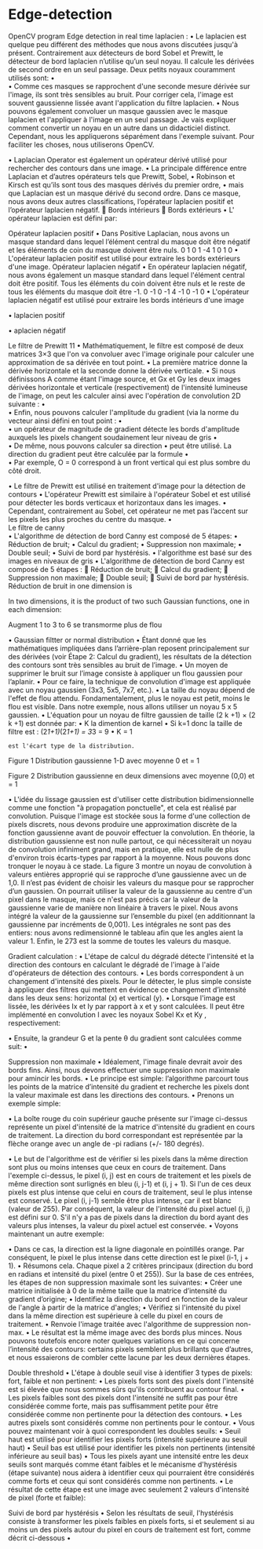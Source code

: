# Edge-detection
OpenCV program Edge detection in real time 
laplacien :
•	Le laplacien est quelque peu différent des méthodes que nous avons discutées jusqu'à présent. Contrairement aux détecteurs de bord Sobel et Prewitt, le détecteur de bord laplacien n’utilise qu’un seul noyau. Il calcule les dérivées de second ordre en un seul passage. Deux petits noyaux couramment utilisés sont:
•	 
•	Comme ces masques se rapprochent d'une seconde mesure dérivée sur l'image, ils sont très sensibles au bruit. Pour corriger cela, l'image est souvent gaussienne lissée avant l'application du filtre laplacien.
•	Nous pouvons également convoluer un masque gaussien avec le masque laplacien et l'appliquer à l'image en un seul passage. Je vais expliquer comment convertir un noyau en un autre dans un didacticiel distinct. Cependant, nous les appliquerons séparément dans l'exemple suivant. Pour faciliter les choses, nous utiliserons OpenCV.

•	Laplacian Operator est également un opérateur dérivé utilisé pour rechercher des contours dans une image.
•	 La principale différence entre Laplacian et d’autres opérateurs tels que Prewitt, Sobel, 
•	Robinson et Kirsch est qu’ils sont tous des masques dérivés du premier ordre, 
•	mais que Laplacian est un masque dérivé du second ordre. Dans ce masque, nous avons deux autres classifications, l’opérateur laplacien positif et l’opérateur laplacien négatif.
	Bords intérieurs
	Bords extérieurs
•	L' opérateur laplacien est défini par:
 
 
 
Opérateur laplacien positif
•	Dans Positive Laplacian, nous avons un masque standard dans lequel l’élément central du masque doit être négatif et les éléments de coin du masque doivent être nuls.
0	1	0
1	-4	1
0	1	0
•	L'opérateur laplacien positif est utilisé pour extraire les bords extérieurs d'une image.
Opérateur laplacien négatif
•	En opérateur laplacien négatif, nous avons également un masque standard dans lequel l'élément central doit être positif. Tous les éléments du coin doivent être nuls et le reste de tous les éléments du masque doit être -1.
0	-1	0
-1	4	-1
0	-1	0
•	L'opérateur laplacien négatif est utilisé pour extraire les bords intérieurs d'une image


 
•	laplacien positif

 
•	aplacien négatif

 
Le filtre de Prewitt 11
•	Mathématiquement, le filtre est composé de deux matrices 3×3 que l'on va convoluer avec l'image originale pour calculer une approximation de sa dérivée en tout point. 
•	La première matrice donne la dérivée horizontale et la seconde donne la dérivée verticale. 
•	Si nous définissons A comme étant l'image source, et Gx et Gy les deux images dérivées horizontale et verticale (respectivement) de l'intensité lumineuse de l'image, on peut les calculer ainsi avec l'opération de convolution 2D suivante :
•	 
•	Enfin, nous pouvons calculer l'amplitude du gradient (via la norme du vecteur ainsi défini en tout point :
•	 
•	un opérateur de magnitude de gradient détecte les bords d'amplitude auxquels les pixels changent soudainement leur niveau de gris
•	
•	De même, nous pouvons calculer sa direction 
•	peut être utilisé. La direction du gradient peut être calculée par la formule
•	 
•	Par exemple, O = 0 correspond à un front vertical qui est plus sombre du côté droit.

•	Le filtre de Prewitt est utilisé en traitement d'image pour la détection de contours
•	L'opérateur Prewitt est similaire à l'opérateur Sobel et est utilisé pour détecter les bords verticaux et horizontaux dans les images. 
•	Cependant, contrairement au Sobel, cet opérateur ne met pas l’accent sur les pixels les plus proches du centre du masque.
•	 
Le filtre de canny  
•	L'algorithme de détection de bord Canny est composé de 5 étapes:
•	Réduction de bruit;
•	Calcul du gradient;
•	Suppression non maximale;
•	Double seuil;
•	Suivi de bord par hystérésis.
•	l'algorithme est basé sur des images en niveaux de gris
•	L'algorithme de détection de bord Canny est composé de 5 étapes : 
	Réduction de bruit;
	Calcul du gradient;
	Suppression non maximale;
	Double seuil;
	Suivi de bord par hystérésis.
 Réduction de bruit
in one dimension is
 
In two dimensions, it is the product of two such Gaussian functions, one in each dimension:
 
 
Augment 1 to 3 to 6 se transmorme plus de flou


•	Gaussian filtter or normal distribution 
•	Étant donné que les mathématiques impliquées dans l’arrière-plan reposent principalement sur des dérivées (voir Étape 2: Calcul du gradient), les résultats de la détection des contours sont très sensibles au bruit de l’image.
•	Un moyen de supprimer le bruit sur l’image consiste à appliquer un flou gaussien pour l’aplanir. 
•	Pour ce faire, la technique de convolution d'image est appliquée avec un noyau gaussien (3x3, 5x5, 7x7, etc.). 
•	La taille du noyau dépend de l'effet de flou attendu. Fondamentalement, plus le noyau est petit, moins le flou est visible. Dans notre exemple, nous allons utiliser un noyau 5 x 5 gaussien.
•	L'équation pour un noyau de filtre gaussien de taille (2 k +1) × (2 k +1) est donnée par:
•	K la dimention de karnel 
•	Si k=1 donc la taille de filtre est : (2*1+1)*(2*1+1) = 3*3 = 9
•	K = 1 

 
 
 	est l'écart type de la distribution.
 
Figure 1 Distribution gaussienne 1-D avec moyenne 0 et  = 1
 
Figure 2 Distribution gaussienne en deux dimensions avec moyenne (0,0) et  = 1

•	L'idée du lissage gaussien est d'utiliser cette distribution bidimensionnelle comme une fonction "à propagation ponctuelle", et cela est réalisé par convolution. Puisque l'image est stockée sous la forme d'une collection de pixels discrets, nous devons produire une approximation discrète de la fonction gaussienne avant de pouvoir effectuer la convolution. En théorie, la distribution gaussienne est non nulle partout, ce qui nécessiterait un noyau de convolution infiniment grand, mais en pratique, elle est nulle de plus d'environ trois écarts-types par rapport à la moyenne. Nous pouvons donc tronquer le noyau à ce stade. La figure 3 montre un noyau de convolution à valeurs entières approprié qui se rapproche d’une gaussienne avec un de 1,0. Il n’est pas évident de choisir les valeurs du masque pour se rapprocher d’un gaussien. On pourrait utiliser la valeur de la gaussienne au centre d'un pixel dans le masque, mais ce n'est pas précis car la valeur de la gaussienne varie de manière non linéaire à travers le pixel. Nous avons intégré la valeur de la gaussienne sur l’ensemble du pixel (en additionnant la gaussienne par incréments de 0,001). Les intégrales ne sont pas des entiers: nous avons redimensionné le tableau afin que les angles aient la valeur 1. Enfin, le 273 est la somme de toutes les valeurs du masque.
 


 
 



Gradient calculation : 
•	L'étape de calcul du dégradé détecte l'intensité et la direction des contours en calculant le dégradé de l'image à l'aide d'opérateurs de détection des contours.
•	Les bords correspondent à un changement d'intensité des pixels. Pour le détecter, le plus simple consiste à appliquer des filtres qui mettent en évidence ce changement d’intensité dans les deux sens: horizontal (x) et vertical (y).
•	Lorsque l'image est lissée, les dérivées Ix et Iy par rapport à x et y sont calculées. Il peut être implémenté en convolution I avec les noyaux Sobel Kx et Ky , respectivement:
 
•	Ensuite, la grandeur G et la pente θ du gradient sont calculées comme suit:
•	

 
 
Suppression non maximale
•	Idéalement, l'image finale devrait avoir des bords fins. Ainsi, nous devons effectuer une suppression non maximale pour amincir les bords.
•	Le principe est simple: l’algorithme parcourt tous les points de la matrice d’intensité du gradient et recherche les pixels dont la valeur maximale est dans les directions des contours.
•	Prenons un exemple simple:
 
•	La boîte rouge du coin supérieur gauche présente sur l'image ci-dessus représente un pixel d'intensité de la matrice d'intensité du gradient en cours de traitement. La direction du bord correspondant est représentée par la flèche orange avec un angle de -pi radians (+/- 180 degrés).
 
•	Le but de l'algorithme est de vérifier si les pixels dans la même direction sont plus ou moins intenses que ceux en cours de traitement. Dans l'exemple ci-dessus, le pixel (i, j) est en cours de traitement et les pixels de même direction sont surlignés en bleu (i, j-1) et (i, j + 1). Si l'un de ces deux pixels est plus intense que celui en cours de traitement, seul le plus intense est conservé. Le pixel (i, j-1) semble être plus intense, car il est blanc (valeur de 255). Par conséquent, la valeur de l'intensité du pixel actuel (i, j) est défini sur 0. S'il n'y a pas de pixels dans la direction du bord ayant des valeurs plus intenses, la valeur du pixel actuel est conservée.
•	Voyons maintenant un autre exemple:
 	
 
•	Dans ce cas, la direction est la ligne diagonale en pointillés orange. Par conséquent, le pixel le plus intense dans cette direction est le pixel (i-1, j + 1).
•	Résumons cela. Chaque pixel a 2 critères principaux (direction du bord en radians et intensité du pixel (entre 0 et 255)). Sur la base de ces entrées, les étapes de non suppression maximale sont les suivantes:
•	Créer une matrice initialisée à 0 de la même taille que la matrice d’intensité du gradient d’origine;
•	Identifiez la direction du bord en fonction de la valeur de l'angle à partir de la matrice d'angles;
•	Vérifiez si l'intensité du pixel dans la même direction est supérieure à celle du pixel en cours de traitement.
•	Renvoie l'image traitée avec l'algorithme de suppression non-max.
•	Le résultat est la même image avec des bords plus minces. Nous pouvons toutefois encore noter quelques variations en ce qui concerne l’intensité des contours: certains pixels semblent plus brillants que d’autres, et nous essaierons de combler cette lacune par les deux dernières étapes.
 
Double threshold 
•	L'étape à double seuil vise à identifier 3 types de pixels: fort, faible et non pertinent:
•	Les pixels forts sont des pixels dont l'intensité est si élevée que nous sommes sûrs qu'ils contribuent au contour final.
•	Les pixels faibles sont des pixels dont l'intensité ne suffit pas pour être considérée comme forte, mais pas suffisamment petite pour être considérée comme non pertinente pour la détection des contours.
•	Les autres pixels sont considérés comme non pertinents pour le contour.
•	Vous pouvez maintenant voir à quoi correspondent les doubles seuils:
•	Seuil haut est utilisé pour identifier les pixels forts (intensité supérieure au seuil haut)
•	Seuil bas est utilisé pour identifier les pixels non pertinents (intensité inférieure au seuil bas)
•	Tous les pixels ayant une intensité entre les deux seuils sont marqués comme étant faibles et le mécanisme d'hystérésis (étape suivante) nous aidera à identifier ceux qui pourraient être considérés comme forts et ceux qui sont considérés comme non pertinents.
•	Le résultat de cette étape est une image avec seulement 2 valeurs d'intensité de pixel (forte et faible):
 
Suivi de bord par hystérésis
•	Selon les résultats de seuil, l'hystérésis consiste à transformer les pixels faibles en pixels forts, si et seulement si au moins un des pixels autour du pixel en cours de traitement est fort, comme décrit ci-dessous
•	 
